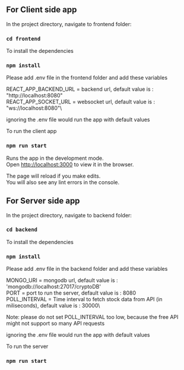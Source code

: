 ## For Client side app

In the project directory, navigate to frontend folder:
### `cd frontend`

To install the dependencies
### `npm install`

Please add .env file in the frontend folder and add these variables

REACT_APP_BACKEND_URL = backend url, default value is : "http://localhost:8080"\
REACT_APP_SOCKET_URL = websocket url, default value is : "ws://localhost:8080"\

ignoring the .env file would run the app with default values

To run the client app
### `npm run start`

Runs the app in the development mode.\
Open [http://localhost:3000](http://localhost:3000) to view it in the browser.

The page will reload if you make edits.\
You will also see any lint errors in the console.


## For Server side app

In the project directory, navigate to backend folder:
### `cd backend`

To install the dependencies
### `npm install`

Please add .env file in the backend folder and add these variables

MONGO_URI = mongodb url, default value is : 'mongodb://localhost:27017/cryptoDB'\
PORT = port to run the server, default value is : 8080\
POLL_INTERVAL = Time interval to fetch stock data from API (in miliseconds), default value is : 30000\

Note: please do not set POLL_INTERVAL too low, because the free API might not support so many API requests

ignoring the .env file would run the app with default values

To run the server
### `npm run start`

